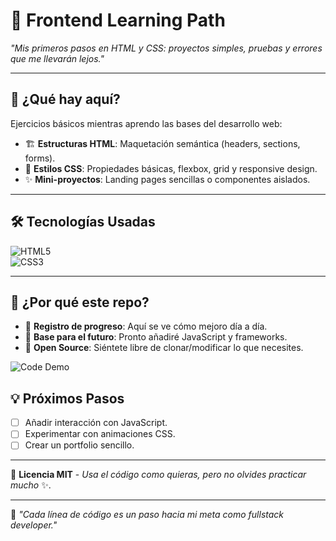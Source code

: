 # 🌱 Frontend Learning Path  

*"Mis primeros pasos en HTML y CSS: proyectos simples, pruebas y errores que me llevarán lejos."*  

---

## 📌 **¿Qué hay aquí?**  
Ejercicios básicos mientras aprendo las bases del desarrollo web:  
- 🏗️ **Estructuras HTML**: Maquetación semántica (headers, sections, forms).  
- 🎨 **Estilos CSS**: Propiedades básicas, flexbox, grid y responsive design.  
- ✨ **Mini-proyectos**: Landing pages sencillas o componentes aislados.  


---

## 🛠️ **Tecnologías Usadas**  
![HTML5](https://img.shields.io/badge/HTML5-E34F26?logo=html5&logoColor=white)  
![CSS3](https://img.shields.io/badge/CSS3-1572B6?logo=css3&logoColor=white)  

---

## 🚀 **¿Por qué este repo?**  
- 📆 **Registro de progreso**: Aquí se ve cómo mejoro día a día.  
- 🧩 **Base para el futuro**: Pronto añadiré JavaScript y frameworks.  
- 🔄 **Open Source**: Siéntete libre de clonar/modificar lo que necesites.  


![Code Demo](https://media.giphy.com/media/l46CkM4IUM487arPq/giphy.gif?cid=ecf05e47lli3vr7tgimcwbiyuta27e8us1cnzmtn1xsu84ai&ep=v1_gifs_search&rid=giphy.gif&ct=g)



## 💡 **Próximos Pasos**  
- [ ] Añadir interacción con JavaScript.  
- [ ] Experimentar con animaciones CSS.  
- [ ] Crear un portfolio sencillo.  

---

📜 **Licencia MIT** - *Usa el código como quieras, pero no olvides practicar mucho* ✨.  

---

🎨 *"Cada línea de código es un paso hacia mi meta como fullstack developer."*  